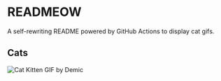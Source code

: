 # READMEOW

A self-rewriting README powered by GitHub Actions to display cat gifs.

## Cats

![Cat Kitten GIF by Demic](https://media2.giphy.com/media/3oriO0OEd9QIDdllqo/200.gif?cid=9acd02da9nkh8lotg0pkrndujs2upk7rcjluhw64x5hde3wq&ep=v1_gifs_search&rid=200.gif&ct=g)
